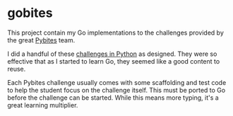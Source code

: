# gobites
This project contain my Go implementations to the challenges provided by the great [Pybites](https://codechalleng.es/challenges/) team.

I did a handful of these [challenges in Python](https://github.com/braheezy/pybites) as designed. They were so effective that as I started to learn Go, they seemed like a good content to reuse.

Each Pybites challenge usually comes with some scaffolding and test code to help the student focus on the challenge itself. This must be ported to Go before the challenge can be started. While this means more typing, it's a great learning multiplier.
